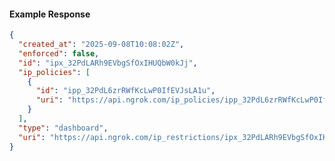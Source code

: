 <!-- Code generated for API Clients. DO NOT EDIT. -->

#### Example Response

```json
{
  "created_at": "2025-09-08T10:08:02Z",
  "enforced": false,
  "id": "ipx_32PdLARh9EVbgSfOxIHUQbW0kJj",
  "ip_policies": [
    {
      "id": "ipp_32PdL6zrRWfKcLwP0IfEVJsLA1u",
      "uri": "https://api.ngrok.com/ip_policies/ipp_32PdL6zrRWfKcLwP0IfEVJsLA1u"
    }
  ],
  "type": "dashboard",
  "uri": "https://api.ngrok.com/ip_restrictions/ipx_32PdLARh9EVbgSfOxIHUQbW0kJj"
}
```
